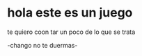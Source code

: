 <h1> hola este es un juego </h1>
<p> te quiero coon tar un poco de lo que se trata</p>
-chango no te duermas-
